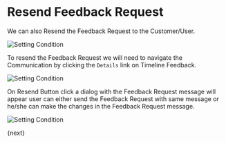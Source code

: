 # Resend Feedback Request

We can also Resend the Feedback Request to the Customer/User.

<img class="screenshot" alt="Setting Condition" src="/assets/erpnext_docs/assets/img/setup/feedback/timeline-rating-and-feedback.png">

To resend the Feedback Request we will need to navigate the Communication by clicking the `Details` link on Timeline Feedback.

<img class="screenshot" alt="Setting Condition" src="/assets/erpnext_docs/assets/img/setup/feedback/resend-feedback-request-button.png">

On Resend Button click a dialog with the Feedback Request message will appear user can either send the
Feedback Request with same message or he/she can make the changes in the Feedback Request message.

<img class="screenshot" alt="Setting Condition" src="/assets/erpnext_docs/assets/img/setup/feedback/resend-feedback-request-custom-message.png">

{next}
